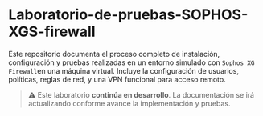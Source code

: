 # Laboratorio-de-pruebas-SOPHOS-XGS-firewall
Este repositorio documenta el proceso completo de instalación, configuración y pruebas realizadas en un entorno simulado con `Sophos XG Firewall`en una máquina virtual. Incluye la configuración de usuarios, políticas, reglas de red, y una VPN funcional para acceso remoto.

> ⚠️ Este laboratorio **continúa en desarrollo**. La documentación se irá actualizando conforme avance la implementación y pruebas.
